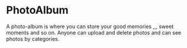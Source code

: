 # PhotoAlbum
A photo-album is where you can store your good memories ,,, sweet moments and so on.
Anyone can upload and delete photos and can see photos by categories.
